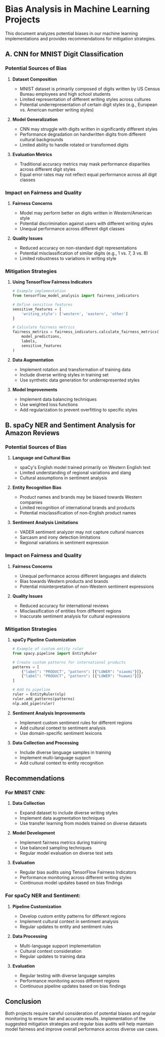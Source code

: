# Bias Analysis in Machine Learning Projects

This document analyzes potential biases in our machine learning implementations and provides recommendations for mitigation strategies.

## A. CNN for MNIST Digit Classification

### Potential Sources of Bias

1. **Dataset Composition**
   - MNIST dataset is primarily composed of digits written by US Census Bureau employees and high school students
   - Limited representation of different writing styles across cultures
   - Potential underrepresentation of certain digit styles (e.g., European vs. American number writing styles)

2. **Model Generalization**
   - CNN may struggle with digits written in significantly different styles
   - Performance degradation on handwritten digits from different cultural backgrounds
   - Limited ability to handle rotated or transformed digits

3. **Evaluation Metrics**
   - Traditional accuracy metrics may mask performance disparities across different digit styles
   - Equal error rates may not reflect equal performance across all digit classes

### Impact on Fairness and Quality

1. **Fairness Concerns**
   - Model may perform better on digits written in Western/American style
   - Potential discrimination against users with different writing styles
   - Unequal performance across different digit classes

2. **Quality Issues**
   - Reduced accuracy on non-standard digit representations
   - Potential misclassification of similar digits (e.g., 1 vs. 7, 3 vs. 8)
   - Limited robustness to variations in writing style

### Mitigation Strategies

1. **Using TensorFlow Fairness Indicators**
   ```python
   # Example implementation
   from tensorflow_model_analysis import fairness_indicators
   
   # Define sensitive features
   sensitive_features = {
       'writing_style': ['western', 'eastern', 'other']
   }
   
   # Calculate fairness metrics
   fairness_metrics = fairness_indicators.calculate_fairness_metrics(
       model_predictions,
       labels,
       sensitive_features
   )
   ```

2. **Data Augmentation**
   - Implement rotation and transformation of training data
   - Include diverse writing styles in training set
   - Use synthetic data generation for underrepresented styles

3. **Model Improvements**
   - Implement data balancing techniques
   - Use weighted loss functions
   - Add regularization to prevent overfitting to specific styles

## B. spaCy NER and Sentiment Analysis for Amazon Reviews

### Potential Sources of Bias

1. **Language and Cultural Bias**
   - spaCy's English model trained primarily on Western English text
   - Limited understanding of regional variations and slang
   - Cultural assumptions in sentiment analysis

2. **Entity Recognition Bias**
   - Product names and brands may be biased towards Western companies
   - Limited recognition of international brands and products
   - Potential misclassification of non-English product names

3. **Sentiment Analysis Limitations**
   - VADER sentiment analyzer may not capture cultural nuances
   - Sarcasm and irony detection limitations
   - Regional variations in sentiment expression

### Impact on Fairness and Quality

1. **Fairness Concerns**
   - Unequal performance across different languages and dialects
   - Bias towards Western products and brands
   - Potential misinterpretation of non-Western sentiment expressions

2. **Quality Issues**
   - Reduced accuracy for international reviews
   - Misclassification of entities from different regions
   - Inaccurate sentiment analysis for cultural expressions

### Mitigation Strategies

1. **spaCy Pipeline Customization**
   ```python
   # Example of custom entity ruler
   from spacy.pipeline import EntityRuler
   
   # Create custom patterns for international products
   patterns = [
       {"label": "PRODUCT", "pattern": [{"LOWER": "xiaomi"}]},
       {"label": "PRODUCT", "pattern": [{"LOWER": "huawei"}]}
   ]
   
   # Add to pipeline
   ruler = EntityRuler(nlp)
   ruler.add_patterns(patterns)
   nlp.add_pipe(ruler)
   ```

2. **Sentiment Analysis Improvements**
   - Implement custom sentiment rules for different regions
   - Add cultural context to sentiment analysis
   - Use domain-specific sentiment lexicons

3. **Data Collection and Processing**
   - Include diverse language samples in training
   - Implement multi-language support
   - Add cultural context to entity recognition

## Recommendations

### For MNIST CNN:
1. **Data Collection**
   - Expand dataset to include diverse writing styles
   - Implement data augmentation techniques
   - Use transfer learning from models trained on diverse datasets

2. **Model Development**
   - Implement fairness metrics during training
   - Use balanced sampling techniques
   - Regular model evaluation on diverse test sets

3. **Evaluation**
   - Regular bias audits using TensorFlow Fairness Indicators
   - Performance monitoring across different writing styles
   - Continuous model updates based on bias findings

### For spaCy NER and Sentiment:
1. **Pipeline Customization**
   - Develop custom entity patterns for different regions
   - Implement cultural context in sentiment analysis
   - Regular updates to entity and sentiment rules

2. **Data Processing**
   - Multi-language support implementation
   - Cultural context consideration
   - Regular updates to training data

3. **Evaluation**
   - Regular testing with diverse language samples
   - Performance monitoring across different regions
   - Continuous pipeline updates based on bias findings

## Conclusion

Both projects require careful consideration of potential biases and regular monitoring to ensure fair and accurate results. Implementation of the suggested mitigation strategies and regular bias audits will help maintain model fairness and improve overall performance across diverse use cases. 